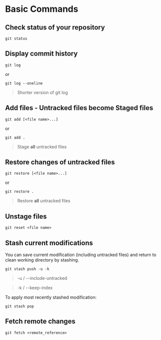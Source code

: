 # Basic Commands
## Check status of your repository
```
git status
```

## Display commit history
```
git log
```
or
```
git log --oneline
```
> Shorter version of git log


## Add files - Untracked files become Staged files
```
git add [<file name>...]
```
or
```
git add .
```
> Stage **all** untracked files

## Restore changes of untracked files
```
git restore [<file name>...]
```
or
```
git restore .
```
> Restore **all** untracked files

## Unstage files
```
git reset <file name>
```

## Stash current modifications
You can save current modification (including untracked files) and return to clean working directory by stashing.
```
git stash push -u -k
```
> -u / --include-untracked

> -k / --keep-index

To apply most recently stashed modification:
```
git stash pop
```

## Fetch remote changes
```
git fetch <remote_reference>
```

